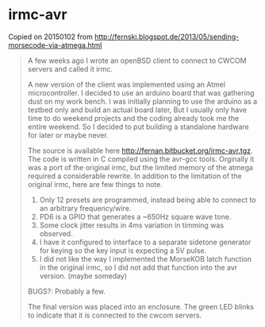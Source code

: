 irmc-avr
========

Copied on 20150102 from http://fernski.blogspot.de/2013/05/sending-morsecode-via-atmega.html
> A few weeks ago I wrote an openBSD client to connect to CWCOM servers and called it irmc.  
> 
> A new version of the client was implemented using an Atmel microcontroller. I decided to use an arduino board that was gathering dust on my work bench. I was initially planning to use the arduino as a testbed only and build an actual board later, But I usually only have time to do weekend projects and the coding already took me the entire weekend. So I decided to put building a standalone hardware for later or maybe never.
>
> The source is available here http://fernan.bitbucket.org/irmc-avr.tgz. The code is written in C compiled using the avr-gcc tools. Orginally it was a port of the original irmc, but the limited memory of the atmega required a considerable rewrite. In addition to the limitation of the original irmc, here are few things to note.
> 1. Only 12 presets are programmed, instead being able to connect to an arbitrary frequency/wire.
> 2. PD6 is a GPIO that generates a ~650Hz square wave tone.
> 3. Some clock jitter results in 4ms variation in timming was observed.
> 4. I have it configured to interface to a separate sidetone generator for keying so the key input is expecting a 5V pulse.
> 5. I did not like the way I implemented the MorseKOB latch function in the original irmc, so I did not add that function into the avr version. (maybe someday) 
> 
> BUGS?: Probably a few. 
> 
> The final version was placed into an enclosure. The green LED blinks to indicate that it is connected to the cwcom servers.
> 
